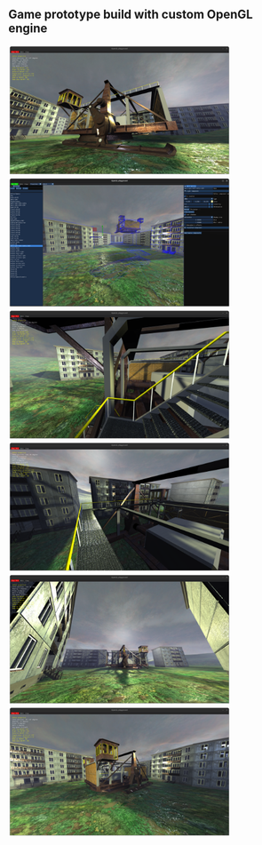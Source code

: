 ## Game prototype build with custom OpenGL engine

<p float="left">
  <img src="./docs/images/006.png" width="400" />      
  <img src="./docs/images/001.png" width="400" />
  <img src="./docs/images/002.png" width="400" />  
  <img src="./docs/images/003.png" width="400" />      
  <img src="./docs/images/004.png" width="400" />      
  <img src="./docs/images/005.png" width="400" /> 
</p>
